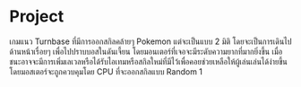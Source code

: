 # Project
เกมแนว Turnbase ที่มีการออกสกิลคล้ายๆ Pokemon แต่จะเป็นแบบ 2 มิติ โดยจะเป็นการเดินไปด้านหน้าเรื่อยๆ เพื่อไปปราบบอสในดันเจี้ยน โดยมอนเตอร์ที่เจอจะมีระดับความยากที่มากยิ่งขึ้น
เมื่อชนะอาจจะมีการเพิ่มเลเวลหรือได้รับไอเทมหรือสกิลใหม่ที่มีไว้เพื่อคอยช่วยเหลือให้ผู้เล่นเล่นได้ง่ายขึ้น
โดยมอสเตอร์จะถูกควบคุมโดย CPU ที่จะออกสกิลแบบ Random
1
